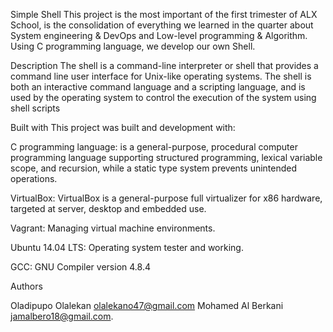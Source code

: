 Simple Shell
This project is the most important of the first trimester of ALX School, is the consolidation of everything we learned in the quarter about System engineering & DevOps and Low-level programming & Algorithm. Using C programming language, we develop our own Shell.

Description
The shell is a command-line interpreter or shell that provides a command line user interface for Unix-like operating systems. The shell is both an interactive command language and a scripting language, and is used by the operating system to control the execution of the system using shell scripts

Built with
This project was built and development with:

C programming language: is a general-purpose, procedural computer programming language supporting structured programming, lexical variable scope, and recursion, while a static type system prevents unintended operations.

VirtualBox: VirtualBox is a general-purpose full virtualizer for x86 hardware, targeted at server, desktop and embedded use.

Vagrant: Managing virtual machine environments.

Ubuntu 14.04 LTS: Operating system tester and working.

GCC: GNU Compiler version 4.8.4

Authors

Oladipupo Olalekan <olalekano47@gmail.com>
Mohamed Al Berkani <jamalbero18@gmail.com>.
